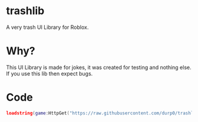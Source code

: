 # trashlib
A very trash UI Library for Roblox. 

# Why?

This UI Library is made for jokes, it was created for testing and nothing else. If you use this lib then expect bugs.

# Code
```lua
loadstring(game:HttpGet("https://raw.githubusercontent.com/durp0/trashlib/main/library.lua"))
```
